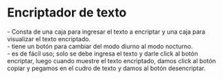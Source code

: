<h1>Encriptador de texto</h1>
- Consta de una caja para ingresar el texto a encriptar y una caja para visualizar el texto encriptado. <br>
- tiene un botón para cambiar del modo diurno al modo nocturno. <br>
- es de fácil uso; solo se debe ingresa el texto y darle click al botón encriptar, luego cuando muestre el texto encriptado, damos click al botón copiar y pegamos en el cudro de texto y damos al botón desencriptar. 
